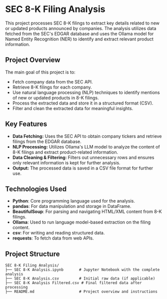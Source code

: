 # SEC 8-K Filing Analysis

This project processes SEC 8-K filings to extract key details related to new or updated products announced by companies. The analysis utilizes data fetched from the SEC's EDGAR database and uses the Ollama model for Named Entity Recognition (NER) to identify and extract relevant product information.

## Project Overview

The main goal of this project is to:

- Fetch company data from the SEC API.
- Retrieve 8-K filings for each company.
- Use natural language processing (NLP) techniques to identify mentions of new or updated products in 8-K filings.
- Process the extracted data and store it in a structured format (CSV).
- Filter and clean the extracted data for meaningful insights.

## Key Features

- **Data Fetching:** Uses the SEC API to obtain company tickers and retrieve filings from the EDGAR database.
- **NLP Processing:** Utilizes Ollama's LLM model to analyze the content of 8-K filings and extract product-related information.
- **Data Cleaning & Filtering:** Filters out unnecessary rows and ensures only relevant information is kept for further analysis.
- **Output:** The processed data is saved in a CSV file format for further use.

## Technologies Used

- **Python**: Core programming language used for the analysis.
- **pandas**: For data manipulation and storage in DataFrame.
- **BeautifulSoup**: For parsing and navigating HTML/XML content from 8-K filings.
- **Ollama**: Used to run language model-based extraction on the filing content.
- **csv**: For writing and reading structured data.
- **requests**: To fetch data from web APIs.

## Project Structure

```plaintext
SEC 8-K Filing Analysis/
├── SEC 8-K Analysis.ipynb       # Jupyter Notebook with the complete analysis
├── SEC 8-K Analysis.csv         # Initial raw data (if applicable)
├── SEC 8-K Analysis Filtered.csv # Final filtered data after processing
├── README.md                    # Project overview and instructions
